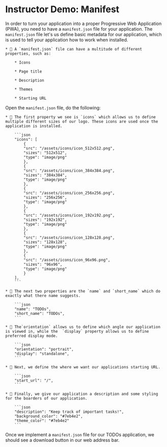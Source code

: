 # Instructor Demo: Manifest

In order to turn your application into a proper Progressive Web Application (PWA), you need to have a `manifest.json` file for your application. The `manifest.json` file let's us define basic metadata for our application, which is used to tell your application how to work when installed. 

    * 🔑 A `manifest.json` file can have a multitude of different properties, such as:

        * Icons 

        * Page title

        * Description

        * Themes 

        * Starting URL

Open the `manifest.json` file, do the following:

    * 🔑 The first property we see is `icons` which allows us to define multiple different sizes of our logo. These icons are used once the application is installed.

        ```json
        "icons": [
            {
            "src": "/assets/icons/icon_512x512.png",
            "sizes": "512x512",
            "type": "image/png"
            },
            {
            "src": "/assets/icons/icon_384x384.png",
            "sizes": "384x384",
            "type": "image/png"
            },
            {
            "src": "/assets/icons/icon_256x256.png",
            "sizes": "256x256",
            "type": "image/png"
            },
            {
            "src": "/assets/icons/icon_192x192.png",
            "sizes": "192x192",
            "type": "image/png"
            },
            {
            "src": "/assets/icons/icon_128x128.png",
            "sizes": "128x128",
            "type": "image/png"
            },
            {
            "src": "/assets/icons/icon_96x96.png",
            "sizes": "96x96",
            "type": "image/png"
            }
        ],
        ```

    * 🔑 The next two properties are the `name` and `short_name` which do exactly what there name suggests.

        ```json
        "name": "TODOs",
        "short_name": "TODOs",
        ```

    * 🔑 The`orientation` allows us to define which angle our application is viewed in, while the  `display` property allows us to define preferred display mode.

        ```json
        "orientation": "portrait",
        "display": "standalone",
        ```

    * 🔑 Next, we define the where we want our applications starting URL.

        ```json
        "start_url": "/",
        ```

    * 🔑 Finally, we give our application a description and some styling for the boarders of our application.

        ```json
        "description": "Keep track of important tasks!",
        "background_color": "#7eb4e2",
        "theme_color": "#7eb4e2"
        ```

Once we implement a `manifest.json` file for our TODOs application, we should see a download button in our web address bar.